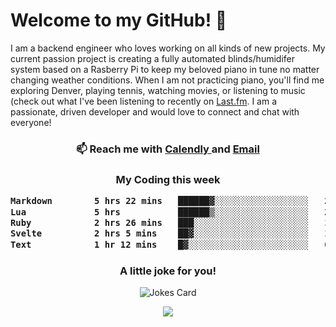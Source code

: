 <h1> Welcome to my GitHub! 👋 </h1>


  I am a backend engineer who loves working on all kinds of new projects. My current passion project is creating a fully automated blinds/humidifer system based on a Rasberry Pi to keep my beloved piano in tune no matter changing weather conditions. When I am not practicing piano, you'll find me exploring Denver, playing tennis, watching movies, or listening to music (check out what I've been listening to recently on [Last.fm](https://www.last.fm/user/mballa000). I am a passionate, driven developer and would love to connect and chat with everyone!

<h3 align = "center"> 📫 Reach me with <a href = "https://calendly.com/msbrandt00/30min"> Calendly </a> and <a href="mailto:msbrandt00@gmail.com">Email</a> 
 </h3>


 
<div align = "center"
[![Anurag's GitHub stats](https://github-readme-stats.vercel.app/api?username=mbrandt00)](https://github.com/anuraghazra/github-readme-stats)
          </div>
<h3 align="center">
  My Coding this week
<!--START_SECTION:waka-->

```txt
Markdown        5 hrs 22 mins   ██████▓░░░░░░░░░░░░░░░░░░   26.79 %
Lua             5 hrs           ██████▒░░░░░░░░░░░░░░░░░░   24.93 %
Ruby            2 hrs 26 mins   ███░░░░░░░░░░░░░░░░░░░░░░   12.18 %
Svelte          2 hrs 5 mins    ██▓░░░░░░░░░░░░░░░░░░░░░░   10.39 %
Text            1 hr 12 mins    █▓░░░░░░░░░░░░░░░░░░░░░░░   06.04 %
```

<!--END_SECTION:waka-->

### A little joke for you!

![Jokes Card](https://readme-jokes.vercel.app/api?hideBorder)

<a href="https://www.linkedin.com/in/mbrandt00/"><img src="https://img.shields.io/badge/linkedin-%230077B5.svg?&style=for-the-badge&logo=linkedin&logoColor=white" /></a>
